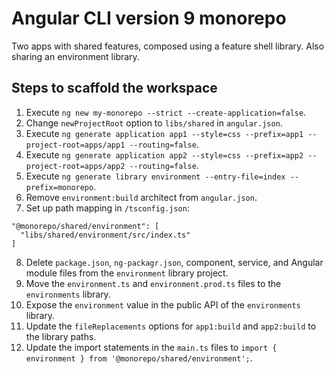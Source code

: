 # Angular CLI version 9 monorepo

Two apps with shared features, composed using a feature shell library. Also
sharing an environment library.

## Steps to scaffold the workspace
1. Execute `ng new my-monorepo --strict --create-application=false`.
2. Change `newProjectRoot` option to `libs/shared` in `angular.json`.
3. Execute `ng generate application app1 --style=css --prefix=app1 --project-root=apps/app1 --routing=false`.
4. Execute `ng generate application app2 --style=css --prefix=app2 --project-root=apps/app2 --routing=false`.
5. Execute `ng generate library environment --entry-file=index --prefix=monorepo`.
6. Remove `environment:build` architect from `angular.json`.
7. Set up path mapping in `/tsconfig.json`:
  ```
  "@monorepo/shared/environment": [
    "libs/shared/environment/src/index.ts"
  ]
  ```
8. Delete `package.json`, `ng-packagr.json`, component, service, and Angular
  module files from the `environment` library project.
9. Move the `environment.ts` and `environment.prod.ts` files to the
  `environments` library.
10. Expose the `environment` value in the public API of the `environments`
  library.
11. Update the `fileReplacements` options for `app1:build` and `app2:build` to
  the library paths.
12. Update the import statements in the `main.ts` files to
  `import { environment } from '@monorepo/shared/environment';`.
